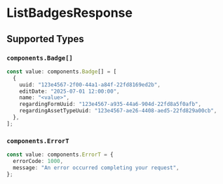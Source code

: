 # ListBadgesResponse


## Supported Types

### `components.Badge[]`

```typescript
const value: components.Badge[] = [
  {
    uuid: "123e4567-2f00-44a1-a84f-22fd8169ed2b",
    editDate: "2025-07-01 12:00:00",
    name: "<value>",
    regardingFormUuid: "123e4567-a935-44a6-904d-22fd8a5f0afb",
    regardingAssetTypeUuid: "123e4567-ae26-4408-aed5-22fd829a00cb",
  },
];
```

### `components.ErrorT`

```typescript
const value: components.ErrorT = {
  errorCode: 1000,
  message: "An error occurred completing your request",
};
```

